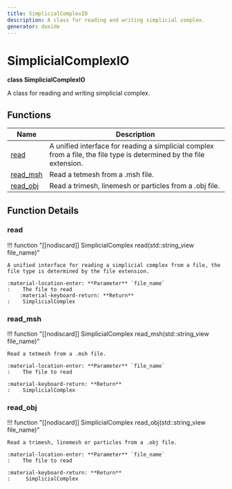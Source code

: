 ```yaml
---
title: SimplicialComplexIO
description: A class for reading and writing simplicial complex. 
generator: doxide
---
```



# SimplicialComplexIO

**class  SimplicialComplexIO**



A class for reading and writing simplicial complex.
 




## Functions

| Name | Description |
| ---- | ----------- |
| [read](#read) | A unified interface for reading a simplicial complex from a file, the file type is determined by the file extension. |
| [read_msh](#read_msh) | Read a tetmesh from a .msh file. |
| [read_obj](#read_obj) | Read a trimesh, linemesh or particles from a .obj file. |

## Function Details

### read<a name="read"></a>
!!! function "[[nodiscard]] SimplicialComplex read(std::string_view file_name)"

    
    
    A unified interface for reading a simplicial complex from a file, the file type is determined by the file extension.
    
    :material-location-enter: **Parameter** `file_name`
    :    The file to read
        :material-keyboard-return: **Return**
    :    SimplicialComplex
        
    

### read_msh<a name="read_msh"></a>
!!! function "[[nodiscard]] SimplicialComplex read_msh(std::string_view file_name)"

    
    
    Read a tetmesh from a .msh file.
    
    :material-location-enter: **Parameter** `file_name`
    :    The file to read
    
    :material-keyboard-return: **Return**
    :    SimplicialComplex
    
    

### read_obj<a name="read_obj"></a>
!!! function "[[nodiscard]] SimplicialComplex read_obj(std::string_view file_name)"

    
    
    Read a trimesh, linemesh or particles from a .obj file.
    
    :material-location-enter: **Parameter** `file_name`
    :    The file to read
    
    :material-keyboard-return: **Return**
    :     SimplicialComplex
    
    

